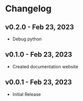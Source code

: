 # Changelog

## v0.2.0 - Feb 23, 2023

-   Debug python
## v0.1.0 - Feb 23, 2023

-   Created documentation website
## v0.0.1 - Feb 23, 2023

-   Initial Release


